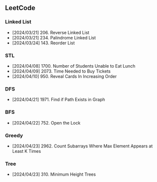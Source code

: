 ## LeetCode

### Linked List
- [2024/03/21] 206. Reverse Linked List
- [2024/03/21] 234. Palindrome Linked List
- [2024/03/24] 143. Reorder List

### STL
- [2024/04/08] 1700. Number of Students Unable to Eat Lunch
- [2024/04/09] 2073. Time Needed to Buy Tickets
- [2024/04/10] 950. Reveal Cards In Increasing Order

### DFS
- [2024/04/21] 1971. Find if Path Exists in Graph

### BFS
- [2024/04/22] 752. Open the Lock

### Greedy
- [2024/04/23] 2962. Count Subarrays Where Max Element Appears at Least K Times

### Tree
- [2024/04/23] 310. Minimum Height Trees